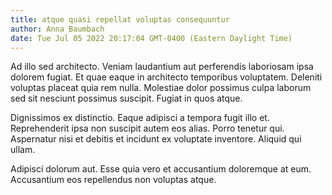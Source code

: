 ```yaml
---
title: atque quasi repellat voluptas consequuntur
author: Anna Baumbach
date: Tue Jul 05 2022 20:17:04 GMT-0400 (Eastern Daylight Time)
---
```

Ad illo sed architecto. Veniam laudantium aut perferendis laboriosam ipsa dolorem fugiat. Et quae eaque in architecto temporibus voluptatem. Deleniti voluptas placeat quia rem nulla. Molestiae dolor possimus culpa laborum sed sit nesciunt possimus suscipit. Fugiat in quos atque.

 Dignissimos ex distinctio. Eaque adipisci a tempora fugit illo et. Reprehenderit ipsa non suscipit autem eos alias. Porro tenetur qui. Aspernatur nisi et debitis et incidunt ex voluptate inventore. Aliquid qui ullam.

 Adipisci dolorum aut. Esse quia vero et accusantium doloremque at eum. Accusantium eos repellendus non voluptas atque.